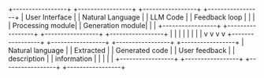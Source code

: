 +-----------------+     +-----------------+     +-----------------+     +-----------------+
| User Interface  |     | Natural Language |     | LLM Code        |     | Feedback loop  |
|                  |     | Processing module|     | Generation module|     |                |
+-----------------+     +-----------------+     +-----------------+     +-----------------+
          |               |                   |                       |
          |               |                   |                       |
          v               v                   v                       v
+-----------------+     +-----------------+     +-----------------+     +-----------------+
| Natural language |     | Extracted         |     | Generated code   |     | User feedback   |
| description     |     | information       |     |                  |     |                |
+-----------------+     +-----------------+     +-----------------+     +-----------------+